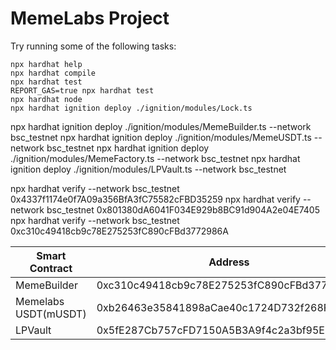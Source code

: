 # MemeLabs Project


Try running some of the following tasks:

```shell
npx hardhat help
npx hardhat compile
npx hardhat test
REPORT_GAS=true npx hardhat test
npx hardhat node
npx hardhat ignition deploy ./ignition/modules/Lock.ts
```



npx hardhat ignition deploy ./ignition/modules/MemeBuilder.ts --network bsc_testnet 
npx hardhat ignition deploy ./ignition/modules/MemeUSDT.ts --network bsc_testnet 
npx hardhat ignition deploy ./ignition/modules/MemeFactory.ts --network bsc_testnet
npx hardhat ignition deploy ./ignition/modules/LPVault.ts --network bsc_testnet

npx hardhat verify --network bsc_testnet 0x4337f1174e0f7A09a356BfA3fC75582cFBD35259
npx hardhat verify --network bsc_testnet 0x801380dA6041F034E929b8BC91d904A2e04E7405
npx hardhat verify --network bsc_testnet 0xc310c49418cb9c78E275253fC890cFBd3772986A


| Smart Contract | Address                                    | Status   |
|----------------------------|--------------------------------------------|----------|
| MemeBuilder                | 0xc310c49418cb9c78E275253fC890cFBd3772986A | Deployed |
| Memelabs USDT(mUSDT)       | 0xb26463e35841898aCae40c1724D732f268F56349 | Deployed |
| LPVault                    | 0x5fE287Cb757cFD7150A5B3A9f4c2a3bf95E613a9 | Deployed |
